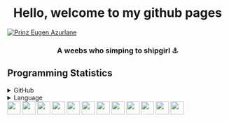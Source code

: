 <h1 align="center">Hello, welcome to my github pages</h1>

<a href="https://github.com/noxzym"><img src="https://user-images.githubusercontent.com/67855694/175751941-1b411115-ee4a-4ed0-ab5c-120345fd5756.png" alt="Prinz Eugen Azurlane" /></a>

<h3 align="center">A weebs who simping to shipgirl ⚓</h3>

## Programming Statistics
<details>
  <summary>GitHub</summary>
  <a href="https://github.com/noxzym"><img src="https://github-readme-stats.vercel.app/api?username=noxzym&show_icons=true&count_private=true&include_all_commits=true&count_private=true&theme=react " alt="GitHub Stats" /></a>
</details>

<details>
  <summary>Language</summary>
  <a href="https://github.com/noxzym"><img src="https://github-readme-stats.vercel.app/api/top-langs/?username=noxzym&show_icons=true&count_private=true&include_all_commits=true&count_private=true&layout=compact&theme=react" alt="Language"/></a>
</details>

<div>
  <a href="https://typescriptlang.org"><img src="https://cdn.jsdelivr.net/gh/devicons/devicon/icons/typescript/typescript-original.svg" width="30" /></a>
  <a href="https://developer.mozilla.org/en-US/docs/Web/JavaScript"><img src="https://cdn.jsdelivr.net/gh/devicons/devicon/icons/javascript/javascript-original.svg" width="30" /></a>
  <a href="https://nodejs.org"><img src="https://cdn.jsdelivr.net/gh/devicons/devicon/icons/nodejs/nodejs-original.svg" width="30" /></a>
  <a href="https://reactjs.org"><img src="https://cdn.jsdelivr.net/gh/devicons/devicon/icons/react/react-original.svg" width="30" /></a>
  <a href="https://nextjs.org"><img src="https://cdn.jsdelivr.net/gh/devicons/devicon/icons/nextjs/nextjs-original.svg" width="30" /></a>
  <a href="https://mongodb.com"><img src="https://cdn.jsdelivr.net/gh/devicons/devicon/icons/mongodb/mongodb-original-wordmark.svg" width="30" /></a>
  <a href="https://code.visualstudio.com"><img src="https://cdn.jsdelivr.net/gh/devicons/devicon/icons/vscode/vscode-original.svg" width="30" /></a>
  <a href="https://java.com"><img src="https://cdn.jsdelivr.net/gh/devicons/devicon/icons/java/java-original.svg" width="30" /></a>
  <a href="https://kotlinlang.org"><img src="https://cdn.jsdelivr.net/gh/devicons/devicon/icons/kotlin/kotlin-original.svg" width="30" /></a>
  <a href="https://www.linux.org/"><img src="https://cdn.jsdelivr.net/gh/devicons/devicon/icons/linux/linux-original.svg" width="30" /></a>
  <a href="https://npmjs.com"><img src="https://cdn.jsdelivr.net/gh/devicons/devicon/icons/npm/npm-original-wordmark.svg" width="30" /></a>
  <a href="https://tailwindcss.com"><img src="https://cdn.jsdelivr.net/gh/devicons/devicon/icons/tailwindcss/tailwindcss-plain.svg" width="30" /></a>
</div>
